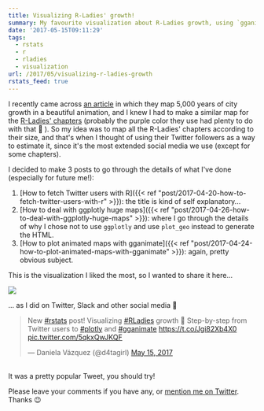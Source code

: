 ```yaml
---
title: Visualizing R-Ladies' growth!
summary: My favourite visualization about R-Ladies growth, using `gganimate` to produce a .gif file.
date: '2017-05-15T09:11:29'
tags:
  - rstats
  - r
  - rladies
  - visualization
url: /2017/05/visualizing-r-ladies-growth
rstats_feed: true
---
```


I recently came across [an article](https://spatial.ly/2017/03/mapping-5000-years-of-city-growth/) in which they map 5,000 years of city growth in a beautiful animation, and I knew I had to make a similar map for the [R-Ladies' chapters](https://rladies.org/) (probably the purple color they use had plenty to do with that 💜 ). So my idea was to map all the R-Ladies' chapters according to their size, and that's when I thought of using their Twitter followers as a way to estimate it, since it's the most extended social media we use (except for some chapters).

I decided to make 3 posts to go through the details of what I've done (especially for future me!):

1. [How to fetch Twitter users with R]({{< ref "post/2017-04-20-how-to-fetch-twitter-users-with-r" >}}): the title is kind of self explanatory...
2. [How to deal with ggplotly huge maps]({{< ref "post/2017-04-26-how-to-deal-with-ggplotly-huge-maps" >}}): where I go through the details of why I chose not to use `ggplotly` and use `plot_geo` instead to generate the HTML.
3. [How to plot animated maps with gganimate]({{< ref "post/2017-04-24-how-to-plot-animated-maps-with-gganimate" >}}): again, pretty obvious subject.

This is the visualization I liked the most, so I wanted to share it here...


![](/post/how-to-plot-animated-maps-with-gganimate/2017-04-24-how-to-plot-animated-maps-with-gganimate/ani_map_less_frames.gif)

... as I did on Twitter, Slack and other social media 💜

<blockquote class="twitter-tweet tw-align-center" data-lang="en"><p lang="en" dir="ltr">New <a href="https://twitter.com/hashtag/rstats?src=hash">#rstats</a> post! Visualizing <a href="https://twitter.com/hashtag/RLadies?src=hash">#RLadies</a> growth 💜 Step-by-step from Twitter users to <a href="https://twitter.com/hashtag/plotly?src=hash">#plotly</a> and <a href="https://twitter.com/hashtag/gganimate?src=hash">#gganimate</a> <a href="https://t.co/Jgi82Xb4X0">https://t.co/Jgi82Xb4X0</a> <a href="https://t.co/5qkxQwJKQF">pic.twitter.com/5qkxQwJKQF</a></p>&mdash; Daniela Vázquez (@d4tagirl) <a href="https://twitter.com/d4tagirl/status/864207469911957504">May 15, 2017</a></blockquote>
<script async src="//platform.twitter.com/widgets.js" charset="utf-8"></script>

<br />
It was a pretty popular Tweet, you should try!

Please leave your comments if you have any, or [mention me on Twitter](https://twitter.com/intent/tweet?user_id=114258616). Thanks 😉


